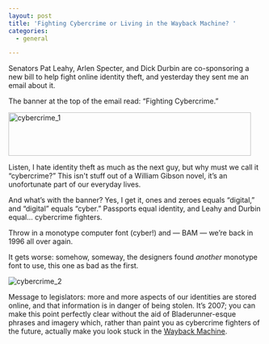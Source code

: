 ```yaml
---
layout: post
title: 'Fighting Cybercrime or Living in the Wayback Machine? '
categories:
  - general

---
```


<p>Senators Pat Leahy, Arlen Specter, and Dick Durbin are co-sponsoring a new bill to help fight online identity theft, and yesterday they sent me an email about it. </p>

<p>The banner at the top of the email read: &#8220;Fighting Cybercrime.&#8221; </p>

<p>	<img src="http://www.personaldemocracy.com/files/cybercrime_1.png" alt="cybercrime_1" width="480" height="86"></p>

<p>Listen, I hate identity theft as much as the next guy, but why must we call it &#8220;cybercrime?&#8221;  This isn't stuff out of a William Gibson novel, it&#8217;s an unofortunate part of our everyday lives.  </p>

<p>And what&#8217;s with the banner?  Yes, I get it, ones and zeroes equals &#8220;digital,&#8221; and &#8220;digital&#8221; equals &#8220;cyber.&#8221;  Passports equal identity, and Leahy and Durbin equal&#8230; cybercrime fighters.</p>

<p>Throw in a monotype computer font (cyber!) and &#8212; BAM &#8212; we&#8217;re back in 1996 all over again.  </p>

<p>It gets worse: somehow, someway, the designers found <em>another</em> monotype font to use, this one as bad as the first.   </p>

<p><img src="http://www.personaldemocracy.com/files/cybercrime_2.png" alt="cybercrime_2" title=""></p>

<p>Message to legislators: more and more aspects of our identities are stored online, and that information is in danger of being stolen.  It&#8217;s 2007; you can make this point perfectly clear without the aid of Bladerunner-esque phrases and imagery which, rather than paint you as cybercrime fighters of the future, actually make you look stuck in the <a href="http://www.archive.org/index.php">Wayback Machine</a>.  </p>

